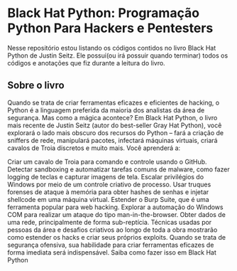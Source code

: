 # Black Hat Python: Programação Python Para Hackers e Pentesters

Nesse repositório estou listando os códigos contidos no livro Black Hat Python de Justin Seitz. Ele possui(ou irá possuir quando terminar) todos os códigos e anotações que fiz durante a leitura do livro.


## Sobre o livro

Quando se trata de criar ferramentas eficazes e eficientes de hacking, o Python é a linguagem preferida da maioria dos analistas da área de segurança. Mas como a mágica acontece?
Em Black Hat Python, o livro mais recente de Justin Seitz (autor do best-seller Gray Hat Python), você explorará o lado mais obscuro dos recursos do Python – fará a criação de sniffers de rede, manipulará pacotes, infectará máquinas virtuais, criará cavalos de Troia discretos e muito mais. Você aprenderá a:

Criar um cavalo de Troia para comando e controle usando o GitHub.
Detectar sandboxing e automatizar tarefas comuns de malware, como fazer logging de teclas e capturar imagens de tela.
Escalar privilégios do Windows por meio de um controle criativo de processo.
Usar truques forenses de ataque à memória para obter hashes de senhas e injetar shellcode em uma máquina virtual.
Estender o Burp Suite, que é uma ferramenta popular para web hacking.
Explorar a automação do Windows COM para realizar um ataque do tipo man-in-the-browser.
Obter dados de uma rede, principalmente de forma sub-reptícia.
Técnicas usadas por pessoas da área e desafios criativos ao longo de toda a obra mostrarão como estender os hacks e criar seus próprios exploits. Quando se trata de segurança ofensiva, sua habilidade para criar ferramentas eficazes de forma imediata será indispensável. Saiba como fazer isso em Black Hat Python
